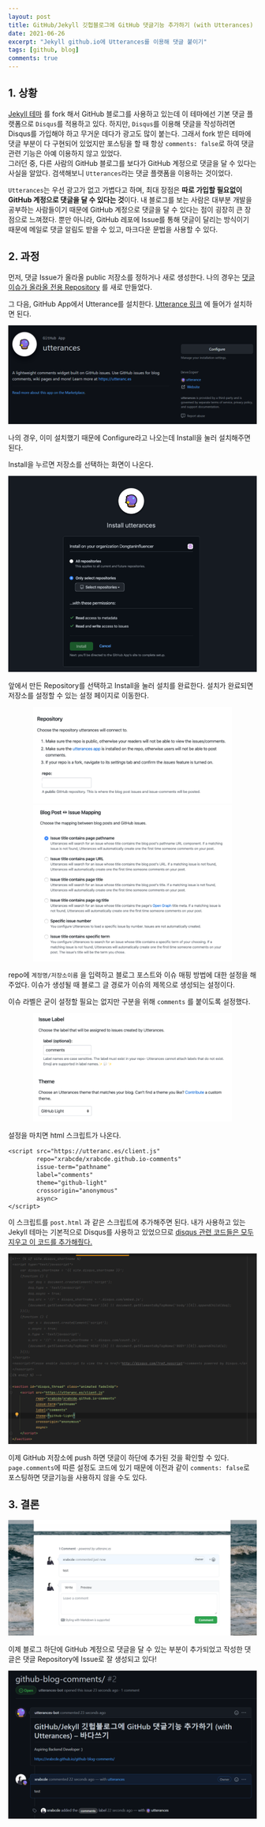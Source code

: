 ```yaml
---
layout: post
title: GitHub/Jekyll 깃헙블로그에 GitHub 댓글기능 추가하기 (with Utterances)
date: 2021-06-26
excerpt: "Jekyll github.io에 Utterances를 이용해 댓글 붙이기"
tags: [github, blog]
comments: true
---
```


## 1. 상황
[Jekyll 테마](https://taylantatli.github.io/Moon/) 를 fork 해서 GitHub 블로그를 사용하고 있는데
이 테마에선 기본 댓글 플랫폼으로 `Disqus`를 적용하고 있다. 하지만, `Disqus`를 이용해 댓글을 작성하려면
Disqus를 가입해야 하고 무거운 데다가 광고도 많이 붙는다. 
그래서 fork 받은 테마에 댓글 부분이 다 구현되어 있었지만 포스팅을 할 때 항상 `comments: false`로 하여
댓글 관련 기능은 아예 이용하지 않고 있었다.  
그러던 중, 다른 사람의 GitHub 블로그를 보다가 GitHub 계정으로 댓글을 달 수 있다는 사실을 알았다. 
검색해보니 `Utterances`라는 댓글 플랫폼을 이용하는 것이었다.  

`Utterances`는 우선 광고가 없고 가볍다고 하며, 최대 장점은 **따로 가입할 필요없이 GitHub 계정으로 댓글을 달 수 있다는 것**이다.
내 블로그를 보는 사람은 대부분 개발을 공부하는 사람들이기 때문에 GitHub 계정으로 댓글을 달 수 있다는 점이 굉장히 큰 장점으로 느껴졌다.
뿐만 아니라, GitHub 레포에 Issue를 통해 댓글이 달리는 방식이기 때문에 메일로 댓글 알림도 받을 수 있고,
마크다운 문법을 사용할 수 있다.

## 2. 과정
먼저, 댓글 Issue가 올라올 public 저장소를 정하거나 새로 생성한다.
나의 경우는 [댓글 이슈가 올라올 전용 Repository](https://github.com/xrabcde/xrabcde.github.io-comments) 를 새로 만들었다.

그 다음, GitHub App에서 Utterance를 설치한다. [Utterance 링크](https://github.com/apps/utterances) 에 들어가 설치하면 된다.
<div style="width:100% !important; margin:0 auto">
<img src="/assets/img/comments1.png" alt="comments1.png">
</div>

나의 경우, 이미 설치했기 때문에 Configure라고 나오는데 Install을 눌러 설치해주면 된다.

Install을 누르면 저장소를 선택하는 화면이 나온다.
<div style="width:100% !important; margin:0 auto">
<img src="/assets/img/comments2.png" alt="comments2.png">
</div>

앞에서 만든 Repository를 선택하고 Install을 눌러 설치를 완료한다. 설치가 완료되면 저장소를 설정할 수 있는 설정 페이지로 이동한다.
<div style="width:80% !important; margin:0 auto">
<img src="/assets/img/comments3.png" alt="comments3.png">
</div>

<div style="width:80% !important; margin:0 auto">
<img src="/assets/img/comments4.png" alt="comments4.png">
</div>

repo에 `계정명/저장소이름` 을 입력하고 블로그 포스트와 이슈 매핑 방법에 대한 설정을 해주었다.
이슈가 생성될 때 블로그 글 경로가 이슈의 제목으로 생성되는 설정이다.

이슈 라벨은 굳이 설정할 필요는 없지만 구분을 위해 `comments` 를 붙이도록 설정했다.
<div style="width:80% !important; margin:0 auto">
<img src="/assets/img/comments5.png" alt="comments5.png">
</div>

설정을 마치면 html 스크립트가 나온다.
```
<script src="https://utteranc.es/client.js"
        repo="xrabcde/xrabcde.github.io-comments"
        issue-term="pathname"
        label="comments"
        theme="github-light"
        crossorigin="anonymous"
        async>
</script>
```
이 스크립트를 `post.html` 과 같은 스크립트에 추가해주면 된다.
내가 사용하고 있는 Jekyll 테마는 기본적으로 Disqus를 사용하고 있었으므로 [disqus 관련 코드들은 모두 지우고 이 코드를 추가해줬다.](https://github.com/xrabcde/xrabcde.github.io/commit/b4aef9df34ce44ca330f86d5f158423c281deef9)
<div style="width:100% !important; margin:0 auto">
<img src="/assets/img/comments7.png" alt="comments7.png">
</div>

이제 GitHub 저장소에 push 하면 댓글이 하단에 추가된 것을 확인할 수 있다.
`page.comments`에 따른 설정도 코드에 있기 때문에 이전과 같이 `comments: false`로 포스팅하면 댓글기능을 사용하지 않을 수도 있다.

## 3. 결론
<div style="width:100% !important; margin:0 auto">
<img src="/assets/img/comments6.png" alt="comments6.png">
</div>

이제 블로그 하단에 GitHub 계정으로 댓글을 달 수 있는 부분이 추가되었고 
작성한 댓글은 댓글 Repository에 Issue로 잘 생성되고 있다!

<div style="width:100% !important; margin:0 auto">
<img src="/assets/img/comments8.png" alt="comments8.png">
</div>
